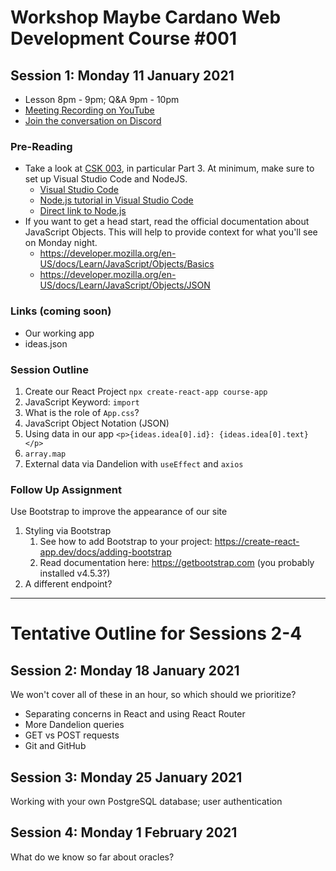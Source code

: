 # Workshop Maybe Cardano Web Development Course #001

## Session 1: Monday 11 January 2021
* Lesson 8pm - 9pm; Q&A 9pm - 10pm
* [Meeting Recording on YouTube](https://youtu.be/mFtvVTSzp80)
* [Join the conversation on Discord](https://github.com/workshop-maybe/dev-course-001)

### Pre-Reading
- Take a look at [CSK 003](https://github.com/GimbaLabs/csk-003), in particular Part 3. At minimum, make sure to set up Visual Studio Code and NodeJS.
    - [Visual Studio Code](https://code.visualstudio.com/)
    - [Node.js tutorial in Visual Studio Code](https://code.visualstudio.com/docs/nodejs/nodejs-tutorial)
    - [Direct link to Node.js](https://nodejs.org/en/download/)
- If you want to get a head start, read the official documentation about JavaScript Objects. This will help to provide context for what you'll see on Monday night.
	- https://developer.mozilla.org/en-US/docs/Learn/JavaScript/Objects/Basics 
	- https://developer.mozilla.org/en-US/docs/Learn/JavaScript/Objects/JSON

### Links (coming soon)
- Our working app
- ideas.json

### Session Outline
1. Create our React Project 
    ```npx create-react-app course-app```
2. JavaScript Keyword: ```import```
3. What is the role of ```App.css```?
4. JavaScript Object Notation (JSON)
5. Using data in our app
    ```<p>{ideas.idea[0].id}: {ideas.idea[0].text}</p>```
6. ```array.map```
7. External data via Dandelion with ```useEffect``` and ```axios```

### Follow Up Assignment
Use Bootstrap to improve the appearance of our site
1. Styling via Bootstrap
	1. See how to add Bootstrap to your project: https://create-react-app.dev/docs/adding-bootstrap
	2. Read documentation here: https://getbootstrap.com (you probably installed v4.5.3?)
2. A different endpoint?

---

# Tentative Outline for Sessions 2-4
## Session 2: Monday 18 January 2021
We won't cover all of these in an hour, so which should we prioritize?
* Separating concerns in React and using React Router
* More Dandelion queries
* GET vs POST requests
* Git and GitHub

## Session 3: Monday 25 January 2021
Working with your own PostgreSQL database; user authentication

## Session 4: Monday 1 February 2021
What do we know so far about oracles?
